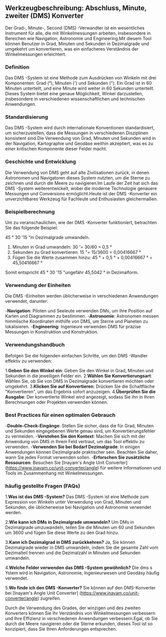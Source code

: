 ## Werkzeugbeschreibung: Abschluss, Minute, zweiter (DMS) Konverter

Der Grad-, Minute-, Second (DMS) -Verwandter ist ein wesentliches Instrument für alle, die mit Winkelmessungen arbeiten, insbesondere in Bereichen wie Navigation, Astronomie und Engineering.Mit diesem Tool können Benutzer in Grad, Minuten und Sekunden in Dezimalgrade und umgekehrt um konvertieren, was ein einfacheres Verständnis der Winkelmessungen erleichtert.

### Definition

Das DMS -System ist eine Methode zum Ausdrücken von Winkeln mit drei Komponenten: Grad (°), Minuten (') und Sekunden ("). Ein Grad ist in 60 Minuten unterteilt, und eine Minute wird weiter in 60 Sekunden unterteilt. Dieses System bietet eine genaue Möglichkeit, Winkel darzustellen, insbesondere in verschiedenen wissenschaftlichen und technischen Anwendungen.

### Standardisierung

Das DMS -System wird durch internationale Konventionen standardisiert, um sicherzustellen, dass die Messungen in verschiedenen Disziplinen konsistent sind.Die Verwendung von Grad, Minuten und Sekunden wird in der Navigation, Kartographie und Geodäse weithin akzeptiert, was es zu einer kritischen Komponente dieser Felder macht.

### Geschichte und Entwicklung

Die Verwendung von DMS geht auf alte Zivilisationen zurück, in denen Astronomen und Navigatoren dieses System nutzten, um die Sterne zu zeichnen und durch die Meere zu navigieren.Im Laufe der Zeit hat sich das DMS -System weiterentwickelt, wobei die moderne Technologie genauere Messungen und Conversions ermöglicht.Heute ist der DMS -Konverter ein unverzichtbares Werkzeug für Fachleute und Enthusiasten gleichermaßen.

### Beispielberechnung

Um zu veranschaulichen, wie der DMS -Konverter funktioniert, betrachten Sie das folgende Beispiel:

45 ° 30 '15 "in Dezimalgrade umwandeln.

1. Minuten in Grad umwandeln: 30 '= 30/60 = 0,5 °
2. Sekunden zu Grad konvertieren: 15 "= 15/3600 = 0,00416667 °
3. Fügen Sie die Werte zusammen hinzu: 45 ° + 0,5 ° + 0,00416667 ° = 45,50416667 °

Somit entspricht 45 ° 30 '15 "ungefähr 45,5042 ° in Dezimalform.

### Verwendung der Einheiten

Die DMS -Einheiten werden üblicherweise in verschiedenen Anwendungen verwendet, darunter:

-**Navigation**: Piloten und Seeleute verwenden DMs, um ihre Position auf Karten und Diagrammen zu bestimmen.
-**Astronomie**: Astronomen messen himmlische Koordinaten mithilfe von DMS, um Sterne und Planeten zu lokalisieren.
-**Engineering**: Ingenieure verwenden DMS für präzise Messungen in Konstruktion und Konstruktion.

### Verwendungshandbuch

Befolgen Sie die folgenden einfachen Schritte, um den DMS -Wandler effektiv zu verwenden:

1.**Geben Sie den Winkel ein**: Geben Sie den Winkel in Grad, Minuten und Sekunden in die jeweiligen Felder ein.
2.**Wählen Sie Konvertierungsart**: Wählen Sie, ob Sie von DMS in Dezimalgrade konvertieren möchten oder umgekehrt.
3.**Klicken Sie auf Konvertieren**: Drücken Sie die Schaltfläche "Konvertieren", um das Ergebnis sofort anzuzeigen.
4.**Überprüfen Sie die Ausgabe**: Der konvertierte Winkel wird angezeigt, sodass Sie ihn in Ihren Berechnungen oder Projekten verwenden können.

### Best Practices für einen optimalen Gebrauch

-**Double-Check-Eingänge**: Stellen Sie sicher, dass die für Grad, Minuten und Sekunden eingegebenen Werte genau sind, um Konvertierungsfehler zu vermeiden.
-**Verstehen Sie den Kontext**: Machen Sie sich mit der Anwendung von DMS in Ihrem Feld vertraut, um das Tool effektiv zu verwenden.
-**Verwenden Sie bei Bedarf Dezimalgrade**: In einigen Anwendungen können Dezimalgrade praktischer sein. Beachten Sie daher, wann Sie jedes Format verwenden sollen.
-**Erforschen Sie zusätzliche Ressourcen**: Besuchen Sie [Inayam's Angle Unit Converter] (https://www.inayam.co/unit-converter/angle) für weitere Informationen und Tools im Zusammenhang mit Winkelmessungen.

### häufig gestellte Fragen (FAQs)

1.**Was ist das DMS -System?**
Das DMS -System ist eine Methode zum Expression von Winkeln unter Verwendung von Grad, Minuten und Sekunden, die üblicherweise bei Navigation und Astronomie verwendet werden.

2.**Wie kann ich DMs in Dezimalgrade umwandeln?**
Um DMs in Dezimalgrade umzuwandeln, teilen Sie die Minuten um 60 und Sekunden um 3600 und fügen Sie diese Werte zu den Grad hinzu.

3.**Kann ich Dezimalgrad in DMS zurückkehren?**
Ja, Sie können Dezimalgrade wieder in DMS umwandeln, indem Sie die gesamte Zahl vom Dezimalteil trennen und die Dezimalzahl in Minuten und Sekunden umwandeln.

4.**Welche Felder verwenden das DMS -System gewöhnlich?**
Die dms s Ystem wird in Navigation, Astronomie, Ingenieurwesen und Geodäsy häufig verwendet.

5.**Wo finde ich den DMS -Konverter?**
Sie können auf den DMS-Konverter bei [Inayam's Angle Unit Converter] (https://www.inayam.co/unit-converter/angle) zugreifen.

Durch die Verwendung des Grades, der winzigen und des zweiten Konverters können Sie Ihr Verständnis von Winkelmessungen verbessern und Ihre Effizienz in verschiedenen Anwendungen verbessern.Egal, ob Sie durch die Meere navigieren oder die Sterne erkunden, dieses Tool ist so konzipiert, dass Sie Ihren Anforderungen entsprechen.